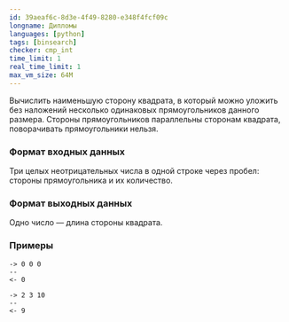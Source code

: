 ```yaml
---
id: 39aeaf6c-8d3e-4f49-8280-e348f4fcf09c
longname: Дипломы
languages: [python]
tags: [binsearch]
checker: cmp_int
time_limit: 1
real_time_limit: 1
max_vm_size: 64M
---
```



Вычислить наименьшую сторону квадрата, в который можно уложить без наложений несколько одинаковых прямоугольников данного размера. Стороны прямоугольников параллельны сторонам квадрата, поворачивать прямоугольники нельзя.

### Формат входных данных

Три целых неотрицательных числа в одной строке через пробел: стороны прямоугольника и их количество.

### Формат выходных данных

Одно число — длина стороны квадрата.

### Примеры

```
-> 0 0 0
--
<- 0
```

```
-> 2 3 10
--
<- 9
```

